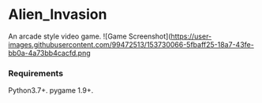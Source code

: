# Alien_Invasion
An arcade style video game.
![Game Screenshot](https://user-images.githubusercontent.com/99472513/153730066-5fbaff25-18a7-43fe-bb0a-4a73bb4cacfd.png

### Requirements
Python3.7+.
pygame 1.9+.
